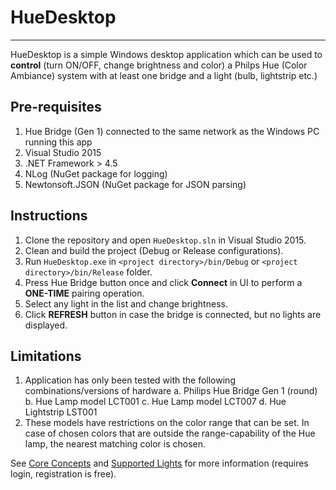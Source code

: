 # HueDesktop
- - - -
HueDesktop is a simple Windows desktop application which can be used to **control** (turn ON/OFF, change brightness and color) a Philps Hue (Color Ambiance) system with at least one bridge and a light (bulb, lightstrip etc.)

## Pre-requisites
1. Hue Bridge (Gen 1) connected to the same network as the Windows PC running this app
2. Visual Studio 2015
3. .NET Framework > 4.5
4. NLog (NuGet package for logging)
5. Newtonsoft.JSON (NuGet package for JSON parsing)

## Instructions
1. Clone the repository and open `HueDesktop.sln` in Visual Studio 2015.
2. Clean and build the project (Debug or Release configurations).
3. Run `HueDesktop.exe` in `<project directory>/bin/Debug` or `<project directory>/bin/Release` folder.
4. Press Hue Bridge button once and click **Connect** in UI to perform a **ONE-TIME** pairing operation.
5. Select any light in the list and change brightness. 
6. Click **REFRESH** button in case the bridge is connected, but no lights are displayed.

## Limitations
1. Application has only been tested with the following combinations/versions of hardware
 a. Philips Hue Bridge Gen 1 (round)
 b. Hue Lamp model LCT001
 c. Hue Lamp model LCT007
 d. Hue Lightstrip LST001
2. These models have restrictions on the color range that can be set. In case of chosen colors that are 
outside the range-capability of the Hue lamp, the nearest matching color is chosen.

See [Core Concepts](https://www.developers.meethue.com/documentation/core-concepts) and [Supported Lights](https://www.developers.meethue.com/documentation/supported-lights) for more information (requires login, registration is free).

